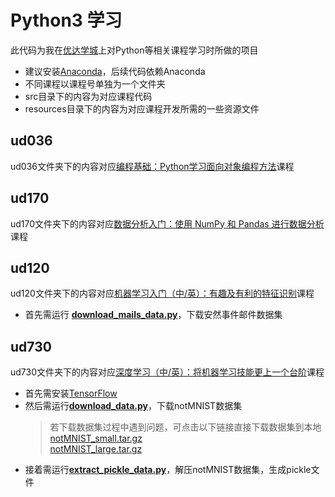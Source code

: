 # Python3 学习
此代码为我在[优达学城](https://cn.udacity.com)上对Python等相关课程学习时所做的项目
* 建议安装[Anaconda](https://www.continuum.io/downloads)，后续代码依赖Anaconda
* 不同课程以课程号单独为一个文件夹
* src目录下的内容为对应课程代码
* resources目录下的内容为对应课程开发所需的一些资源文件

## ud036
ud036文件夹下的内容对应[编程基础：Python学习面向对象编程方法](https://cn.udacity.com/course/programming-foundations-with-python--ud036)课程

## ud170
ud170文件夹下的内容对应[数据分析入门：使用 NumPy 和 Pandas 进行数据分析](https://cn.udacity.com/course/intro-to-data-analysis--ud170)课程

## ud120
ud120文件夹下的内容对应[机器学习入门（中/英）：有趣及有利的特征识别](https://cn.udacity.com/course/intro-to-machine-learning--ud120)课程
* 首先需运行 [**download_mails_data.py**](ud120/src/enron/download_mails_data.py)，下载安然事件邮件数据集

## ud730
ud730文件夹下的内容对应[深度学习（中/英）：将机器学习技能更上一个台阶](https://cn.udacity.com/course/deep-learning--ud730)课程
* 首先需安装[TensorFlow](https://www.tensorflow.org/install)
* 然后需运行[**download_data.py**](ud730/src/notmnist/download_data.py)，下载notMNIST数据集  
    > 若下载数据集过程中遇到问题，可点击以下链接直接下载数据集到本地  
    [notMNIST_small.tar.gz](http://commondatastorage.googleapis.com/books1000/notMNIST_small.tar.gz)  
    [notMNIST_large.tar.gz](http://commondatastorage.googleapis.com/books1000/notMNIST_large.tar.gz)
* 接着需运行[**extract_pickle_data.py**](ud730/src/notmnist/extract_pickle_data.py)，解压notMNIST数据集，生成pickle文件